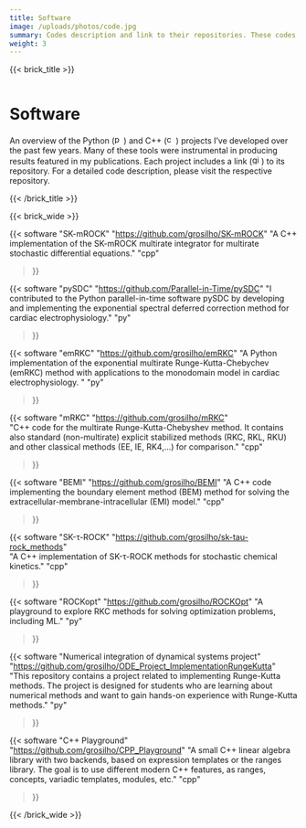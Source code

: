 ```yaml
---
title: Software
image: /uploads/photos/code.jpg
summary: Codes description and link to their repositories. These codes are used to produce results used in publiched articles and conference talks.
weight: 3
---
```


{{< brick_title >}}

![]()   

# Software

An overview of the Python (<img src="/img/py.png" alt="python" style="display: inline; width: 1.0rem; height: 1.0rem; margin: 0rem 0rem -0.15rem 0rem"/>) and C++ (<img src="/img/cpp.png" alt="c++" style="display: inline; width: 1.0rem; height: 1.0rem; margin: 0rem 0rem -0.15rem 0rem"/>) projects I’ve developed over the past few years. Many of these tools were instrumental in producing results featured in my publications. Each project includes a link (<img src="/img/github-mark.svg" alt="github" style="display: inline; width: 1.0rem; height: 1.0rem; margin: 0rem 0rem -0.15rem 0rem"/>) to its repository. For a detailed code description, please visit the respective repository.

<!-- {{< breadcrumbs >}} -->

{{< /brick_title >}}

{{< brick_wide >}}

{{< software
"SK-mROCK"
"https://github.com/grosilho/SK-mROCK"
"A C++ implementation of the SK-mROCK multirate integrator for multirate stochastic differential equations."
"cpp"
>}}

{{< software
"pySDC"
"https://github.com/Parallel-in-Time/pySDC"
"I contributed to the Python parallel-in-time software pySDC by developing and implementing the exponential spectral deferred correction method for cardiac electrophysiology."
"py"
>}}

{{< software
"emRKC"
"https://github.com/grosilho/emRKC"
"A Python implementation of the exponential multirate Runge-Kutta-Chebychev (emRKC) method with applications to the monodomain model in cardiac electrophysiology. "
"py"
>}}

{{< software
"mRKC"
"https://github.com/grosilho/mRKC"        
"C++ code for the multirate Runge-Kutta-Chebyshev method. It contains also standard (non-multirate) explicit stabilized methods (RKC, RKL, RKU) and other classical methods (EE, IE, RK4,...) for comparison."
"cpp"
>}}

{{< software
"BEMI"
"https://github.com/grosilho/BEMI"
"A C++ code implementing the boundary element method (BEM) method for solving the extracellular-membrane-intracellular (EMI) model."
"cpp"
>}}

{{< software
"SK-τ-ROCK"
"https://github.com/grosilho/sk-tau-rock_methods"        
"A C++ implementation of SK-τ-ROCK methods for stochastic chemical kinetics."
"cpp"
>}}

{{< software
"ROCKopt"
"https://github.com/grosilho/ROCKOpt"
"A playground to explore RKC methods for solving optimization problems, including ML."
"py"
>}}

{{< software
"Numerical integration of dynamical systems project"
"https://github.com/grosilho/ODE_Project_ImplementationRungeKutta"
"This repository contains a project related to implementing Runge-Kutta methods. The project is designed for students who are learning about numerical methods and want to gain hands-on experience with Runge-Kutta methods."
"py"
>}}

{{< software
"C++ Playground"
"https://github.com/grosilho/CPP_Playground"
"A small C++ linear algebra library with two backends, based on expression templates or the ranges library. The goal is to use different modern C++ features, as ranges, concepts, variadic templates, modules, etc."
"cpp"
>}}

{{< /brick_wide >}}